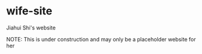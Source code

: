 # wife-site

Jiahui Shi's website

NOTE: This is under construction and may only be a placeholder website for her
